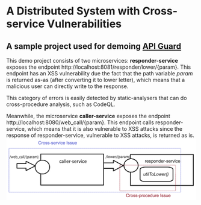 # A Distributed System with Cross-service Vulnerabilities
## A sample project used for demoing [API Guard](https://github.com/ahmedyarub/api_guard_demo)

This demo project consists of two microservices:
**responder-service** exposes the endpoint http://localhost:8081/responder/lower/{param}. This endpoint has an XSS vulnerability due the fact that the path variable _param_ is returned as-as (after converting it to lower letter), which means that a malicious user can directly write to the response.

This category of errors is easily detected by static-analysers that can do cross-procedure analysis, such as CodeQL.

Meanwhile, the microservice **caller-service** exposes the endpoint http://localhost:8080/web_call/{param}. This endpoint calls responder-service, which means that it is also vulnerable to XSS attacks since the response of responder-service, vulnerable to XSS attacks, is returned as is.
![issue.png](issue.png)